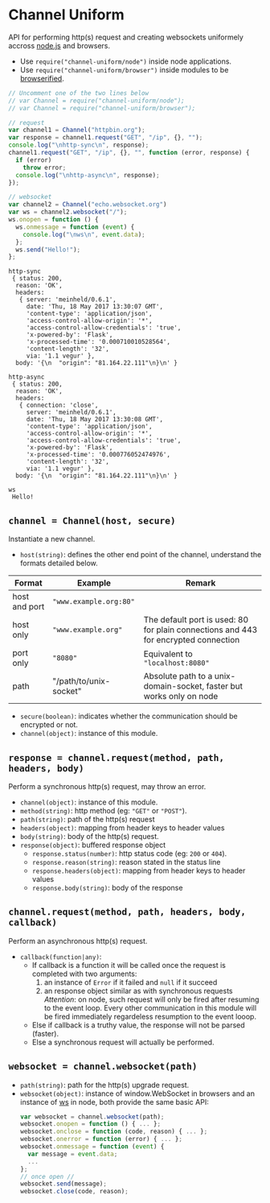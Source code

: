 # Channel Uniform

API for performing http(s) request and creating websockets uniformely accross [node.js](http://nodejs.org) and browsers.
* Use `require("channel-uniform/node")` inside node applications.
* Use `require("channel-uniform/browser")` inside modules to be [browserified](http://browserify.org). 

```js
// Uncomment one of the two lines below
// var Channel = require("channel-uniform/node");
// var Channel = require("channel-uniform/browser");

// request
var channel1 = Channel("httpbin.org");
var response = channel1.request("GET", "/ip", {}, "");
console.log("\nhttp-sync\n", response);
channel1.request("GET", "/ip", {}, "", function (error, response) {
  if (error)
    throw error;
  console.log("\nhttp-async\n", response);
});

// websocket
var channel2 = Channel("echo.websocket.org")
var ws = channel2.websocket("/");
ws.onopen = function () {
  ws.onmessage = function (event) {
    console.log("\nws\n", event.data);
  };
  ws.send("Hello!");
};
```

```
http-sync
 { status: 200,
  reason: 'OK',
  headers: 
   { server: 'meinheld/0.6.1',
     date: 'Thu, 18 May 2017 13:30:07 GMT',
     'content-type': 'application/json',
     'access-control-allow-origin': '*',
     'access-control-allow-credentials': 'true',
     'x-powered-by': 'Flask',
     'x-processed-time': '0.000710010528564',
     'content-length': '32',
     via: '1.1 vegur' },
  body: '{\n  "origin": "81.164.22.111"\n}\n' }

http-async
 { status: 200,
  reason: 'OK',
  headers: 
   { connection: 'close',
     server: 'meinheld/0.6.1',
     date: 'Thu, 18 May 2017 13:30:08 GMT',
     'content-type': 'application/json',
     'access-control-allow-origin': '*',
     'access-control-allow-credentials': 'true',
     'x-powered-by': 'Flask',
     'x-processed-time': '0.000776052474976',
     'content-length': '32',
     via: '1.1 vegur' },
  body: '{\n  "origin": "81.164.22.111"\n}\n' }

ws
 Hello!
```

## `channel = Channel(host, secure)`

Instantiate a new channel.

* `host(string)`: defines the other end point of the channel, understand the formats detailed below.

 Format       | Example                | Remark
--------------|------------------------|------------------------------------------------------------------------------------
host and port | `"www.example.org:80"` | 
host only     | `"www.example.org"`    | The default port is used: 80 for plain connections and 443 for encrypted connection
port only     | `"8080"`               | Equivalent to `"localhost:8080"`
path          | "/path/to/unix-socket" | Absolute path to a unix-domain-socket, faster but works only on node

* `secure(boolean)`: indicates whether the communication should be encrypted or not.
* `channel(object)`: instance of this module.

## `response = channel.request(method, path, headers, body)`

Perform a synchronous http(s) request, may throw an error.

* `channel(object)`: instance of this module.
* `method(string)`: http method (eg: `"GET"` or `"POST"`).
* `path(string)`: path of the http(s) request
* `headers(object)`: mapping from header keys to header values
* `body(string)`: body of the http(s) request.
* `response(object)`: buffered response object
  * `response.status(number)`: http status code (eg: `200` or `404`).
  * `response.reason(string)`: reason stated in the status line
  * `response.headers(object)`: mapping from header keys to header values
  * `response.body(string)`: body of the response

## `channel.request(method, path, headers, body, callback)`

Perform an asynchronous http(s) request.

* `callback(function|any)`:
  * If callback is a function it will be called once the request is completed with two arguments:
    1. an instance of `Error` if it failed and `null` if it succeed
    2. an response object similar as with synchronous requests
    *Attention*: on node, such request will only be fired after resuming to the event loop.
    Every other communication in this module will be fired immediately regardeless resumption to the event looop.
  * Else if callback is a truthy value, the response will not be parsed (faster).
  * Else a synchronous request will actually be performed.

## `websocket = channel.websocket(path)`

* `path(string)`: path for the http(s) upgrade request.
* `websocket(object)`: instance of window.WebSocket in browsers and an instance of [ws](https://www.npmjs.com/package/ws) in node, both provide the same basic API:
  ```js
  var websocket = channel.websocket(path);
  websocket.onopen = function () { ... };
  websocket.onclose = function (code, reason) { ... };
  websocket.onerror = function (error) { ... };
  websocket.onmessage = function (event) {
    var message = event.data;
    ...
  };
  // once open //
  websocket.send(message);
  websocket.close(code, reason);
  ```
